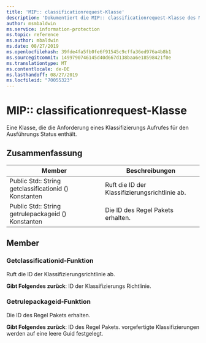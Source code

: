 ```yaml
---
title: 'MIP:: classificationrequest-Klasse'
description: 'Dokumentiert die MIP:: classificationrequest-Klasse des Microsoft Information Protection (MIP) SDK.'
author: msmbaldwin
ms.service: information-protection
ms.topic: reference
ms.author: mbaldwin
ms.date: 08/27/2019
ms.openlocfilehash: 39fde4fa5fb0fe6f91545c9cffa36ed976a4b8b1
ms.sourcegitcommit: 1499790746145d40d667d138baa6e18598421f0e
ms.translationtype: MT
ms.contentlocale: de-DE
ms.lasthandoff: 08/27/2019
ms.locfileid: "70055323"
---
```

# <a name="class-mipclassificationrequest"></a>MIP:: classificationrequest-Klasse 
Eine Klasse, die die Anforderung eines Klassifizierungs Aufrufes für den Ausführungs Status enthält.
  
## <a name="summary"></a>Zusammenfassung
 Member                        | Beschreibungen                                
--------------------------------|---------------------------------------------
Public Std:: String getclassificationid () Konstanten  |  Ruft die ID der Klassifizierungsrichtlinie ab.
Public Std:: String getrulepackageid () Konstanten  |  Die ID des Regel Pakets erhalten.
  
## <a name="members"></a>Member
  
### <a name="getclassificationid-function"></a>Getclassificationid-Funktion
Ruft die ID der Klassifizierungsrichtlinie ab.

  
**Gibt Folgendes zurück**: ID der Klassifizierungs Richtlinie.
  
### <a name="getrulepackageid-function"></a>Getrulepackageid-Funktion
Die ID des Regel Pakets erhalten.

  
**Gibt Folgendes zurück**: ID des Regel Pakets. vorgefertigte Klassifizierungen werden auf eine leere Guid festgelegt.
